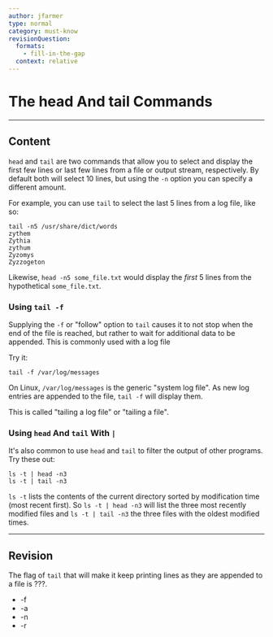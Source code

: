 ```yaml
---
author: jfarmer
type: normal
category: must-know
revisionQuestion:
  formats:
    - fill-in-the-gap
  context: relative
---
```


# The head And tail Commands


---

## Content

`head` and `tail` are two commands that allow you to select and display the first few lines or last few lines from a file or output stream, respectively.  By default both will select 10 lines, but using the `-n` option you can specify a different amount.

For example, you can use `tail` to select the last 5 lines from a log file, like so:

```shell
tail -n5 /usr/share/dict/words
zythem
Zythia
zythum
Zyzomys
Zyzzogeton
```

Likewise, `head -n5 some_file.txt` would display the *first* 5 lines from the hypothetical `some_file.txt`.

### Using `tail -f`

Supplying the `-f` or "follow" option to `tail` causes it to not stop when the end of the file is reached, but rather to wait for additional data to be appended.  This is commonly used with a log file

Try it:

```shell
tail -f /var/log/messages
```

On Linux, `/var/log/messages` is the generic "system log file".  As new log entries are appended to the file, `tail -f` will display them.

This is called "tailing a log file" or "tailing a file".

### Using `head` And `tail` With `|`

It's also common to use `head` and `tail` to filter the output of other programs.  Try these out:

```shell
ls -t | head -n3
ls -t | tail -n3
```

`ls -t` lists the contents of the current directory sorted by modification time (most recent first).  So `ls -t | head -n3` will list the three most recently modified files and `ls -t | tail -n3` the three files with the oldest modified times.


---

## Revision

The flag of `tail` that will make it keep printing lines as they are appended to a file is ???.

- -f
- -a
- -n
- -r
